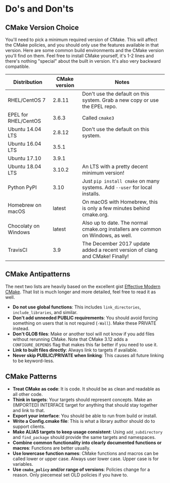 # Do's and Don'ts

## CMake Version Choice

You'll need to pick a minimum required version of CMake. This will affect the CMake policies, and you should only use the features available in that version. Here are some common build environments and the CMake version you'll find on them. Feel free to install CMake yourself, it's 1-2 lines and there's nothing "special" about the built in version. It's also very backward compatible.

| Distribution  | CMake version | Notes |
|---------------|---------------|-------|
| RHEL/CentOS 7 | 2.8.11        | Don't use the default on this system. Grab a new copy or use the EPEL repo. |
| EPEL for RHEL/CentOS | 3.6.3    | Called `cmake3` |
| Ubuntu 14.04 LTS | 2.8.12 | Don't use the default on this system. |
| Ubuntu 16.04 LTS | 3.5.1 | |
| Ubuntu 17.10 | 3.9.1 | |
| Ubuntu 18.04 LTS | 3.10.2 | An LTS with a pretty decent minimum version! |
| Python PyPI  | 3.10 | Just `pip install cmake` on many systems. Add `--user` for local installs. |
| Homebrew on macOS | latest | On macOS with Homebrew, this is only a few minutes behind cmake.org. |
| Chocolaty on Windows | latest | Also up to date. The normal cmake.org installers are common on Windows, as well. |
| TravisCI | 3.9 | The December 2017 update added a recent version of clang and CMake! Finally! |

## CMake Antipatterns

The next two lists are heavily based on the excellent gist [Effective Modern CMake]. That list is much longer and more detailed, feel free to read it as well.

* **Do not use global functions**: This includes `link_directories`, `include_libraries`, and similar.
* **Don't add unneeded PUBLIC requirements**: You should avoid forcing something on users that is not required (`-Wall`). Make these PRIVATE instead.
* **Don't GLOB files**: Make or another tool will not know if you add files without rerunning CMake. Note that CMake 3.12 adds a `CONFIGURE_DEPENDS` flag that makes this far better if you need to use it.
* **Link to built files directly**: Always link to targets if available.
* **Never skip PUBLIC/PRIVATE when linking**: This causes all future linking to be keyword-less. 


## CMake Patterns

* **Treat CMake as code**: It is code. It should be as clean and readable as all other code.
* **Think in targets**: Your targets should represent concepts. Make an (IMPORTED) INTERFACE target for anything that should stay together and link to that.
* **Export your interface**: You should be able to run from build or install.
* **Write a Config.cmake file**: This is what a library author should do to support clients.
* **Make ALIAS targets to keep usage consistent**: Using `add_subdirectory` and `find_package` should provide the same targets and namespaces.
* **Combine common functionality into clearly documented functions or macros**: Functions are better usually.
* **Use lowercase function names**: CMake functions and macros can be called lower or upper case. Always user lower case. Upper case is for variables.
* **Use `cmake_policy` and/or range of versions**: Policies change for a reason. Only piecemeal set OLD policies if you have to.




[Effective Modern CMake]: https://gist.github.com/mbinna/c61dbb39bca0e4fb7d1f73b0d66a4fd1
